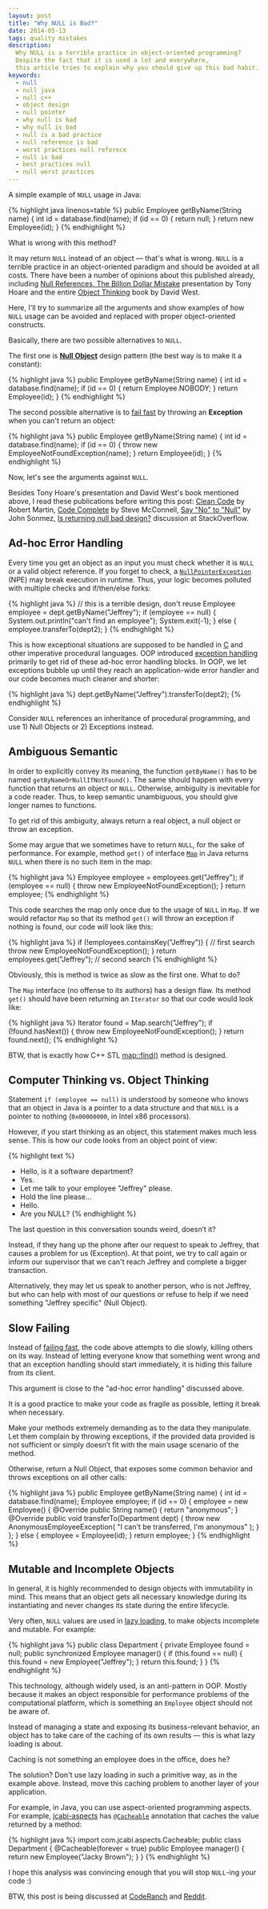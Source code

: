 ```yaml
---
layout: post
title: "Why NULL is Bad?"
date: 2014-05-13
tags: quality mistakes
description:
  Why NULL is a terrible practice in object-oriented programming?
  Despite the fact that it is used a lot and everywhere,
  this article tries to explain why you should give up this bad habit.
keywords:
  - null
  - null java
  - null c++
  - object design
  - null pointer
  - why null is bad
  - why null is bad
  - null is a bad practice
  - null reference is bad
  - worst practices null referece
  - null is bad
  - best practices null
  - null worst practices
---
```


A simple example of `NULL` usage in Java:

{% highlight java linenos=table %}
public Employee getByName(String name) {
  int id = database.find(name);
  if (id == 0) {
    return null;
  }
  return new Employee(id);
}
{% endhighlight %}

What is wrong with this method?

It may return `NULL` instead of an object &mdash; that's what is wrong.
`NULL` is a terrible practice in an object-oriented paradigm and should be avoided at all costs.
There have been a number of opinions about this published already, including
[Null References, The Billion Dollar Mistake](http://www.infoq.com/presentations/Null-References-The-Billion-Dollar-Mistake-Tony-Hoare)
presentation by Tony Hoare and the entire
[Object Thinking](http://www.amazon.com/Object-Thinking-DV-Microsoft-Professional-David/dp/0735619654)
book by David West.

Here, I'll try to summarize all the arguments and show examples of
how `NULL` usage can be avoided and replaced with proper object-oriented constructs.

Basically, there are two possible alternatives to `NULL`.

The first one is **[Null Object](http://en.wikipedia.org/wiki/Null_Object_pattern)**
design pattern (the best way is to make it a constant):

{% highlight java %}
public Employee getByName(String name) {
  int id = database.find(name);
  if (id == 0) {
    return Employee.NOBODY;
  }
  return Employee(id);
}
{% endhighlight %}

The second possible alternative is to [fail fast](http://martinfowler.com/ieeeSoftware/failFast.pdf)
by throwing an **Exception** when you can't return an object:

{% highlight java %}
public Employee getByName(String name) {
  int id = database.find(name);
  if (id == 0) {
    throw new EmployeeNotFoundException(name);
  }
  return Employee(id);
}
{% endhighlight %}

Now, let's see the arguments against `NULL`.

Besides Tony Hoare's presentation and David West's book
mentioned above, I read these publications before writing this post:
[Clean Code](http://www.amazon.com/dp/0132350882/) by Robert Martin,
[Code Complete](http://www.amazon.com/dp/0735619670/) by Steve McConnell,
[Say "No" to "Null"](http://elegantcode.com/2010/05/01/say-no-to-null/) by John Sonmez,
[Is returning null bad design?](http://stackoverflow.com/questions/1274792/is-returning-null-bad-design) discussion at StackOverflow.

## Ad-hoc Error Handling

Every time you get an object as an input you must
check whether it is `NULL` or a valid object reference.
If you forget to check, a [`NullPointerException`](http://docs.oracle.com/javase/7/docs/api/java/lang/NullPointerException.html) (NPE)
may break execution in runtime. Thus, your logic becomes
polluted with multiple checks and if/then/else forks:

{% highlight java %}
// this is a terrible design, don't reuse
Employee employee = dept.getByName("Jeffrey");
if (employee == null) {
  System.out.println("can't find an employee");
  System.exit(-1);
} else {
  employee.transferTo(dept2);
}
{% endhighlight %}

This is how exceptional situations are supposed to be handled in
[C](http://en.wikipedia.org/wiki/C_%28programming_language%29) and
other imperative procedural languages. OOP introduced
[exception handling](http://en.wikipedia.org/wiki/Exception_handling)
primarily to get rid of these ad-hoc error handling blocks.
In OOP, we let exceptions bubble up until they reach an application-wide
error handler and our code becomes much cleaner and shorter:

{% highlight java %}
dept.getByName("Jeffrey").transferTo(dept2);
{% endhighlight %}

Consider `NULL` references an inheritance of procedural programming,
and use 1) Null Objects or 2) Exceptions instead.

## Ambiguous Semantic

In order to explicitly convey its meaning, the function
`getByName()` has to be named `getByNameOrNullIfNotFound()`.
The same should happen with every function that returns an
object or `NULL`. Otherwise, ambiguity is inevitable for a code reader.
Thus, to keep semantic unambiguous, you should give longer names to functions.

To get rid of this ambiguity, always return a real object,
a null object or throw an exception.

Some may argue that we sometimes have to return `NULL`,
for the sake of performance. For example, method `get()` of
interface [`Map`](http://docs.oracle.com/javase/7/docs/api/java/util/Map.html)
in Java returns `NULL` when there is no such item in the map:

{% highlight java %}
Employee employee = employees.get("Jeffrey");
if (employee == null) {
  throw new EmployeeNotFoundException();
}
return employee;
{% endhighlight %}

This code searches the map only once due to the usage of `NULL` in `Map`.
If we would refactor `Map` so that its method `get()` will throw
an exception if nothing is found, our code will look like this:

{% highlight java %}
if (!employees.containsKey("Jeffrey")) { // first search
  throw new EmployeeNotFoundException();
}
return employees.get("Jeffrey"); // second search
{% endhighlight %}

Obviously, this is method is twice as slow as the first one. What to do?

The `Map` interface (no offense to its authors) has a design flaw.
Its method `get()` should have been returning an `Iterator`
so that our code would look like:

{% highlight java %}
Iterator found = Map.search("Jeffrey");
if (!found.hasNext()) {
  throw new EmployeeNotFoundException();
}
return found.next();
{% endhighlight %}

BTW, that is exactly how C++ STL
[map::find()](http://en.cppreference.com/w/cpp/container/map/find) method is designed.

## Computer Thinking vs. Object Thinking

Statement `if (employee == null)` is understood by someone who
knows that an object in Java is a pointer to a data structure and
that `NULL` is a pointer to nothing (`0x00000000`, in Intel x86 processors).

However, if you start thinking as an object, this statement
makes much less sense. This is how our code looks from an object point of view:

{% highlight text %}
- Hello, is it a software department?
- Yes.
- Let me talk to your employee "Jeffrey" please.
- Hold the line please...
- Hello.
- Are you NULL?
{% endhighlight %}

The last question in this conversation sounds weird, doesn’t it?

Instead, if they hang up the phone after our request to speak
to Jeffrey, that causes a problem for us (Exception).
At that point, we try to call again or inform our supervisor
that we can't reach Jeffrey and complete a bigger transaction.

Alternatively, they may let us speak to another person,
who is not Jeffrey, but who can help with most of our questions
or refuse to help if we need something "Jeffrey specific" (Null Object).

## Slow Failing

Instead of [failing fast](http://martinfowler.com/ieeeSoftware/failFast.pdf),
the code above attempts to die slowly, killing others on its way.
Instead of letting everyone know that something went wrong and that an
exception handling should start immediately, it is hiding this failure from its client.

This argument is close to the "ad-hoc error handling" discussed above.

It is a good practice to make your code as fragile as possible,
letting it break when necessary.

Make your methods extremely demanding as to the data
they manipulate. Let them complain by throwing exceptions,
if the provided data provided is not sufficient or simply
doesn’t fit with the main usage scenario of the method.

Otherwise, return a Null Object, that exposes some common
behavior and throws exceptions on all other calls:

{% highlight java %}
public Employee getByName(String name) {
  int id = database.find(name);
  Employee employee;
  if (id == 0) {
    employee = new Employee() {
      @Override
      public String name() {
        return "anonymous";
      }
      @Override
      public void transferTo(Department dept) {
        throw new AnonymousEmployeeException(
          "I can't be transferred, I'm anonymous"
        );
      }
    };
  } else {
    employee = Employee(id);
  }
  return employee;
}
{% endhighlight %}

## Mutable and Incomplete Objects

In general, it is highly recommended to design objects
with immutability in mind. This means that an object gets
all necessary knowledge during its instantiating and never
changes its state during the entire lifecycle.

Very often, `NULL` values are used in [lazy loading](http://en.wikipedia.org/wiki/Lazy_loading),
to make objects incomplete and mutable. For example:

{% highlight java %}
public class Department {
  private Employee found = null;
  public synchronized Employee manager() {
    if (this.found == null) {
      this.found = new Employee("Jeffrey");
    }
    return this.found;
  }
}
{% endhighlight %}

This technology, although widely used, is an anti-pattern in OOP.
Mostly because it makes an object responsible for performance problems
of the computational platform, which is something an `Employee` object should not be aware of.

Instead of managing a state and exposing its business-relevant behavior,
an object has to take care of the caching of its own results
&mdash; this is what lazy loading is about.

Caching is not something an employee does in the office, does he?

The solution? Don't use lazy loading in such a primitive way,
as in the example above. Instead, move this caching problem to
another layer of your application.

For example, in Java, you can use aspect-oriented programming aspects.
For example, [jcabi-aspects](http://aspects.jcabi.com) has
[`@Cacheable`](http://aspects.jcabi.com/annotation-cacheable.html)
annotation that caches the value returned by a method:

{% highlight java %}
import com.jcabi.aspects.Cacheable;
public class Department {
  @Cacheable(forever = true)
  public Employee manager() {
    return new Employee("Jacky Brown");
  }
}
{% endhighlight %}

I hope this analysis was convincing enough that you will
stop `NULL`-ing your code :)

BTW, this post is being discussed at
[CodeRanch](http://www.coderanch.com/t/634046/patterns/null-terrible-practice-OOP-Java) and
[Reddit](http://www.reddit.com/r/java/comments/25fko4/why_null_is_bad_especially_in_java/).
